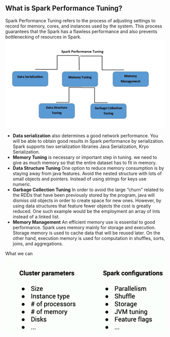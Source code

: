 ## What is Spark Performance Tuning?

Spark Performance Tuning refers to the process of adjusting settings to record for memory, cores, and instances used by the system. This process guarantees that the Spark has a flawless performance and also prevents bottlenecking of resources in Spark.
![Spark](https://github.com/gurditsingh/blog/blob/gh-pages/_screenshots/spark-tuning.jpg?raw=true)

 - **Data serialization** also determines a good network performance. You will be able to obtain good results in Spark performance by serialization. Spark supports two serialization libraries Java Serialization, Kryo Serialization.
 - **Memory Tuning** is necessary or important step in tuning. we need to give as much memory so that the entire dataset has to fit in memory.
 -  **Data Structure Tuning** One option to reduce memory consumption is by staying away from java features. Avoid the nested structure with lots of small objects and pointers. Instead of using strings for keys use numeric.
 -  **Garbage Collection Tuning** In order to avoid the large “churn” related to the RDDs that have been previously stored by the program, java will dismiss old objects in order to create space for new ones. However, by using data structures that feature fewer objects the cost is greatly reduced. One such example would be the employment an array of Ints instead of a linked list.
 -  **Memory Management** An efficient memory use is essential to good performance. Spark uses memory mainly for storage and execution. Storage memory is used to cache data that will be reused later. On the other hand, execution memory is used for computation in shuffles, sorts, joins, and aggregations.

What we can  
![Spark](https://github.com/gurditsingh/blog/blob/gh-pages/_screenshots/spark-tuning2.png?raw=true)


<!--stackedit_data:
eyJoaXN0b3J5IjpbLTY3MjQ3MTI0NSwxNjA2OTM2MDk3LDU4ND
c3MzgzOSwxNDM3MjkxNjQ1LC0yMDg4NzQ2NjEyLDM5MDgyNzY5
NywtNjQwNjg4NzY1LDQ1NDA5ODI5MCwtMTI0NTYxOTExNCwxNj
I3ODU0MDE3LC0xNzk3NzAyNjQ4LC0xNjU0MzAwMzUsNzg2Mzgz
NDg1LC03MzAzNjEzMjcsLTIwMzA3MDI5MjYsNTM4ODUyOTg2LD
I3NDU3MTIwNywxMDgyOTAzNjA5LDE3MDA1OTk1NTAsMTU5Nzkw
NjgwXX0=
-->